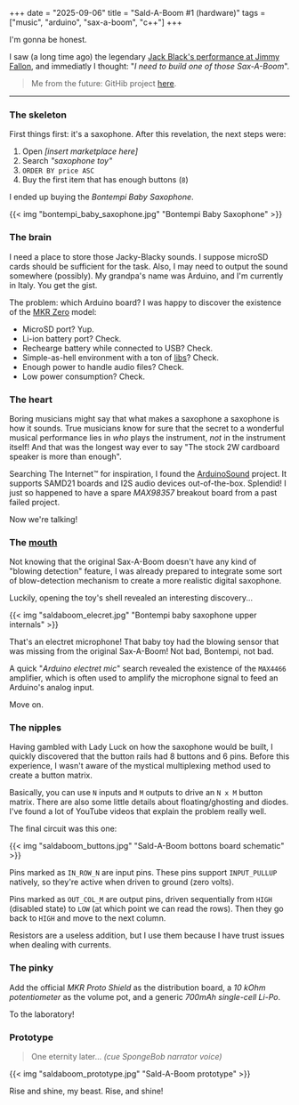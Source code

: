 +++
date = "2025-09-06"
title = "Sald-A-Boom #1 (hardware)"
tags = ["music", "arduino", "sax-a-boom", "c++"]
+++

I'm gonna be honest.

I saw (a long time ago) the legendary [Jack Black's performance at Jimmy Fallon](https://www.youtube.com/watch?v=cLmCJKT5ssw), and immediatly I thought: "_I need to build one of those Sax-A-Boom_".

> Me from the future: GitHib project [here](https://github.com/greguz/sald-a-boom).

---

### The skeleton

First things first: it's a saxophone. After this revelation, the next steps were:

1. Open _[insert marketplace here]_
2. Search _"saxophone toy"_
3. `ORDER BY price ASC`
4. Buy the first item that has enough buttons (`8`)

I ended up buying the _Bontempi Baby Saxophone_.

{{< img "bontempi_baby_saxophone.jpg" "Bontempi Baby Saxophone" >}}

### The brain

I need a place to store those Jacky-Blacky sounds. I suppose microSD cards should be sufficient for the task. Also, I may need to output the sound somewhere (possibly). My grandpa's name was Arduino, and I'm currently in Italy. You get the gist.

The problem: which Arduino board? I was happy to discover the existence of the [MKR Zero](https://docs.arduino.cc/hardware/mkr-zero/) model:

- MicroSD port? Yup.
- Li-ion battery port? Check.
- Rechearge battery while connected to USB? Check.
- Simple-as-hell environment with a ton of [libs](https://docs.arduino.cc/libraries/arduinosound/)? Check.
- Enough power to handle audio files? Check.
- Low power consumption? Check.

### The heart

Boring musicians might say that what makes a saxophone a saxophone is how it sounds. True musicians know for sure that the secret to a wonderful musical performance lies in _who_ plays the instrument, _not_ in the instrument itself! And that was the longest way ever to say "The stock 2W cardboard speaker is more than enough".

Searching The Internet™ for inspiration, I found the [ArduinoSound](https://docs.arduino.cc/libraries/arduinosound/) project. It supports SAMD21 boards and I2S audio devices out-of-the-box. Splendid! I just so happened to have a spare _MAX98357_ breakout board from a past failed project.

Now we're talking!

### The [mouth](https://www.youtube.com/shorts/Oly8f4h5C78)

Not knowing that the original Sax-A-Boom doesn't have any kind of "blowing detection" feature, I was already prepared to integrate some sort of blow-detection mechanism to create a more realistic digital saxophone.

Luckily, opening the toy's shell revealed an interesting discovery...

{{< img "saldaboom_elecret.jpg" "Bontempi baby saxophone upper internals" >}}

That's an electret microphone! That baby toy had the blowing sensor that was missing from the original Sax-A-Boom! Not bad, Bontempi, not bad.

A quick "_Arduino electret mic_" search revealed the existence of the `MAX4466` amplifier, which is often used to amplify the microphone signal to feed an Arduino's analog input.

Move on.

### The nipples

Having gambled with Lady Luck on how the saxophone would be built, I quickly discovered that the button rails had 8 buttons and 6 pins. Before this experience, I wasn't aware of the mystical multiplexing method used to create a button matrix.

Basically, you can use `N` inputs and `M` outputs to drive an `N x M` button matrix. There are also some little details about floating/ghosting and diodes. I've found a lot of YouTube videos that explain the problem really well.

The final circuit was this one:

{{< img "saldaboom_buttons.jpg" "Sald-A-Boom bottons board schematic" >}}

Pins marked as `IN_ROW_N` are input pins. These pins support `INPUT_PULLUP` natively, so they're active when driven to ground (zero volts).

Pins marked as `OUT_COL_M` are output pins, driven sequentially from `HIGH` (disabled state) to `LOW` (at which point we can read the rows). Then they go back to `HIGH` and move to the next column.

Resistors are a useless addition, but I use them because I have trust issues when dealing with currents.

### The pinky

Add the official _MKR Proto Shield_ as the distribution board, a _10 kOhm potentiometer_ as the volume pot, and a generic _700mAh single-cell Li-Po_.

To the laboratory!

### Prototype

> One eternity later... _(cue SpongeBob narrator voice)_

{{< img "saldaboom_prototype.jpg" "Sald-A-Boom prototype" >}}

Rise and shine, my beast. Rise, and shine!
